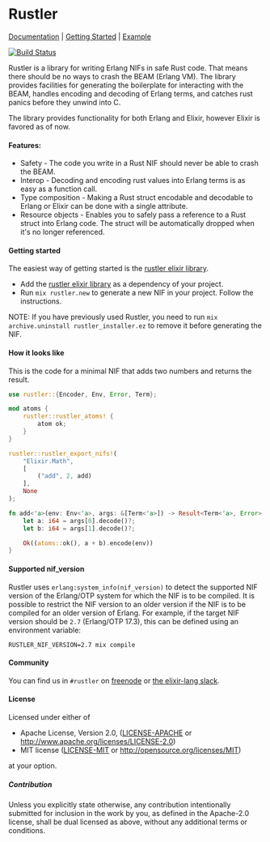 # Rustler

[Documentation](https://docs.rs/crate/rustler) | [Getting Started](https://github.com/rusterlium/rustler/blob/master/README.md#getting-started) | [Example](https://github.com/hansihe/NifIo)

[![Build Status](https://travis-ci.org/rusterlium/rustler.svg?branch=master)](https://travis-ci.org/rusterlium/rustler)

Rustler is a library for writing Erlang NIFs in safe Rust code. That means
there should be no ways to crash the BEAM (Erlang VM). The library provides
facilities for generating the boilerplate for interacting with the BEAM,
handles encoding and decoding of Erlang terms, and catches rust panics before
they unwind into C.

The library provides functionality for both Erlang and Elixir, however Elixir
is favored as of now.

#### Features:

- Safety - The code you write in a Rust NIF should never be able to crash the BEAM.
- Interop - Decoding and encoding rust values into Erlang terms is as easy as a function call.
- Type composition - Making a Rust struct encodable and decodable to Erlang or Elixir can be done with a single attribute.
- Resource objects - Enables you to safely pass a reference to a Rust struct into Erlang code. The struct will be automatically dropped when it's no longer referenced.

#### Getting started

The easiest way of getting started is the [rustler elixir library](https://hex.pm/packages/rustler).

- Add the [rustler elixir library](https://hex.pm/packages/rustler) as a dependency of your project.
- Run `mix rustler.new` to generate a new NIF in your project. Follow the instructions.

NOTE: If you have previously used Rustler, you need to run `mix archive.uninstall rustler_installer.ez` to remove it before generating the NIF.

#### How it looks like

This is the code for a minimal NIF that adds two numbers and returns the result.

```rust
use rustler::{Encoder, Env, Error, Term};

mod atoms {
    rustler::rustler_atoms! {
        atom ok;
    }
}

rustler::rustler_export_nifs!(
    "Elixir.Math",
    [
        ("add", 2, add)
    ],
    None
);

fn add<'a>(env: Env<'a>, args: &[Term<'a>]) -> Result<Term<'a>, Error> {
    let a: i64 = args[0].decode()?;
    let b: i64 = args[1].decode()?;

    Ok((atoms::ok(), a + b).encode(env))
}
```

#### Supported nif_version

Rustler uses `erlang:system_info(nif_version)` to detect the supported NIF version of the Erlang/OTP
system for which the NIF is to be compiled. It is possible to restrict the NIF version to an older
version if the NIF is to be compiled for an older version of Erlang. For example, if the target NIF
version should be `2.7` (Erlang/OTP 17.3), this can be defined using an environment variable:

```
RUSTLER_NIF_VERSION=2.7 mix compile
```

#### Community

You can find us in `#rustler` on [freenode](http://freenode.net/) or [the elixir-lang slack](https://elixir-slackin.herokuapp.com/).

#### License

Licensed under either of

- Apache License, Version 2.0, ([LICENSE-APACHE](LICENSE-APACHE) or http://www.apache.org/licenses/LICENSE-2.0)
- MIT license ([LICENSE-MIT](LICENSE-MIT) or http://opensource.org/licenses/MIT)

at your option.

##### Contribution

Unless you explicitly state otherwise, any contribution intentionally submitted
for inclusion in the work by you, as defined in the Apache-2.0 license, shall be dual licensed as above, without any
additional terms or conditions.
